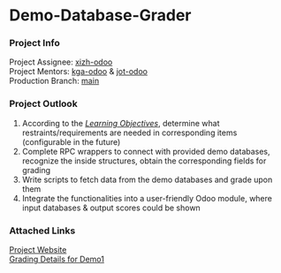 # Demo-Database-Grader

### Project Info

Project Assignee: [xizh-odoo](https://github.com/xizh-odoo)  
Project Mentors: [kga-odoo](https://github.com/kga-odoo) & [jot-odoo](https://github.com/jot-odoo)  
Production Branch: [main](https://github.com/OdooInternship/Demo-Database-Grader/branches)

### Project Outlook

1. According to the [*Learning Objectives*](https://docs.google.com/document/d/1jmIpTxBQBkEywW2_vL998P8XmP1rfvqzcl2IWkOSCJQ), determine what restraints/requirements are needed in corresponding items (configurable in the future)
2. Complete RPC wrappers to connect with provided demo databases, recognize the inside structures, obtain the corresponding fields for grading
3. Write scripts to fetch data from the demo databases and grade upon them
4. Integrate the functionalities into a user-friendly Odoo module, where input databases & output scores could be shown

### Attached Links

[Project Website](https://www.odoo.com/web#id=3388724&menu_id=4720&cids=3&action=4043&model=project.task&view_type=form)  
[Grading Details for Demo1](https://docs.google.com/document/d/11hFOfpNmaYnEJfb9MRreEhoJQlWKPorOguBQ9gyFa_U/edit#heading=h.hgig2jm1s31n)